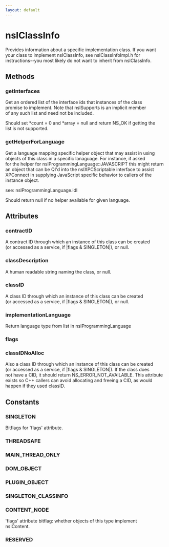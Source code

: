 ```yaml
---
layout: default
---
```


# nsIClassInfo #
  
Provides information about a specific implementation class.  If you want  
your class to implement nsIClassInfo, see nsIClassInfoImpl.h for  
instructions--you most likely do not want to inherit from nsIClassInfo.  
  

## Methods ##

### getInterfaces ###
  
Get an ordered list of the interface ids that instances of the class   
promise to implement. Note that nsISupports is an implicit member   
of any such list and need not be included.   
  
Should set *count = 0 and *array = null and return NS_OK if getting the   
list is not supported.  
  

### getHelperForLanguage ###
  
Get a language mapping specific helper object that may assist in using  
objects of this class in a specific lanaguage. For instance, if asked  
for the helper for nsIProgrammingLanguage::JAVASCRIPT this might return   
an object that can be QI'd into the nsIXPCScriptable interface to assist   
XPConnect in supplying JavaScript specific behavior to callers of the   
instance object.  
  
see: nsIProgrammingLanguage.idl  
  
Should return null if no helper available for given language.  
  

## Attributes ##

### contractID ###
  
A contract ID through which an instance of this class can be created  
(or accessed as a service, if |flags & SINGLETON|), or null.  
  

### classDescription ###
  
A human readable string naming the class, or null.  
  

### classID ###
  
A class ID through which an instance of this class can be created  
(or accessed as a service, if |flags & SINGLETON|), or null.  
  

### implementationLanguage ###
  
Return language type from list in nsIProgrammingLanguage  
  

### flags ###

### classIDNoAlloc ###
  
Also a class ID through which an instance of this class can be created  
(or accessed as a service, if |flags & SINGLETON|).  If the class does  
not have a CID, it should return NS_ERROR_NOT_AVAILABLE.  This attribute  
exists so C++ callers can avoid allocating and freeing a CID, as would  
happen if they used classID.  
  

## Constants ##

### SINGLETON ###
  
Bitflags for 'flags' attribute.  
  

### THREADSAFE ###

### MAIN_THREAD_ONLY ###

### DOM_OBJECT ###

### PLUGIN_OBJECT ###

### SINGLETON_CLASSINFO ###

### CONTENT_NODE ###
  
'flags' attribute bitflag: whether objects of this type implement  
nsIContent.  
  

### RESERVED ###
